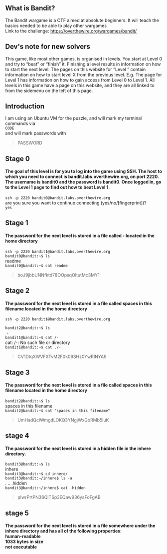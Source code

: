 ## What is Bandit?

The Bandit wargame is a CTF aimed at absolute beginners. It will teach the basics needed to be able to play other wargames </br>
Link to the challenge: https://overthewire.org/wargames/bandit/

## Dev's note for new solvers

This game, like most other games, is organised in levels. You start at Level 0 and try to “beat” or “finish” it. Finishing a level results in information on how to start the next level. The pages on this website for “Level <X>” contain information on how to start level X from the previous level. E.g. The page for Level 1 has information on how to gain access from Level 0 to Level 1. All levels in this game have a page on this website, and they are all linked to from the sidemenu on the left of this page.
 
## Introduction
I am using an Ubuntu VM for the puzzle, and will mark my terminal commands via </br>
``` CODE ``` </br>
and will mark passwords with 
>PASSWORD

  
## Stage 0 
#### The goal of this level is for you to log into the game using SSH. The host to which you need to connect is bandit.labs.overthewire.org, on port 2220. The username is bandit0 and the password is bandit0. Once logged in, go to the Level 1 page to find out how to beat Level 1.
```ssh -p 2220 bandit0@bandit.labs.overthewire.org``` </br>
are you sure you want to continue connecting (yes/no/[fingerprint])? </br>
```yes```</br>


## Stage 1
#### The password for the next level is stored in a file called - located in the home directory</br>
```ssh -p 2220 bandit1@bandit.labs.overthewire.org``` </br>
```bandit0@bandit:~$ ls ``` </br>
readme </br>
```bandit0@bandit:~$ cat readme ``` </br>
>boJ9jbbUNNfktd78OOpsqOltutMc3MY1 </br>


## Stage 2
#### The password for the next level is stored in a file called spaces in this filename located in the home directory </br>
```ssh -p 2220 bandit1@bandit.labs.overthewire.org``` </br>

```bandit2@bandit:~$ ls``` </br>
‌‌ - </br>
```bandit1@bandit:~$ cat /-``` </br>
cat: /-: No such file or directory </br>
```bandit1@bandit:~$ cat ./-``` </br>
>CV1DtqXWVFXTvM2F0k09SHz0YwRINYA9 </br>


## Stage 3
#### The password for the next level is stored in a file called spaces in this filename located in the home directory </br>
```bandit2@bandit:~$ ls```\
spaces in this filename\
```bandit2@bandit:~$ cat "spaces in this filename"```
>UmHadQclWmgdLOKQ3YNgjWxGoRMb5luK


## stage 4
#### The password for the next level is stored in a hidden file in the inhere directory.
```bandit3@bandit:~$ ls```</br>
inhere</br>
```bandit3@bandit:~$ cd inhere/ ```</br>
```bandit3@bandit:~/inhere$ ls -a ```</br>
.  ..  .hidden</br>
```bandit3@bandit:~/inhere$ cat .hidden ```</br>
>pIwrPrtPN36QITSp3EQaw936yaFoFgAB

## stage 5
#### The password for the next level is stored in a file somewhere under the inhere directory and has all of the following properties: </br> human-readable </br>1033 bytes in size </br>not executable
```
